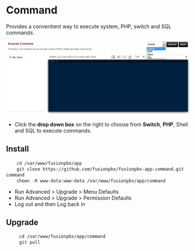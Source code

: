 # Command

Provides a conventient way to execute system, PHP, switch and SQL
commands.

![image](../_static/images/fusionpbx_command.jpg)

-   Click the **drop down box** on the right to choose from **Switch**,
    **PHP**, Shell and SQL to execute commands.

## Install

```
    cd /var/www/fusionpbx/app
    git clone https://github.com/fusionpbx/fusionpbx-app-command.git command
    chown -R www-data:www-data /var/www/fusionpbx/app/command
```

-   Run Advanced \> Upgrade \> Menu Defaults
-   Run Advanced \> Upgrade \> Permission Defaults
-   Log out and then Log back in

## Upgrade

```
     cd /var/www/fusionpbx/app/command
     git pull
```
